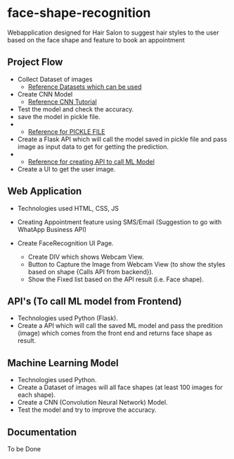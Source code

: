 # face-shape-recognition
Webapplication designed for Hair Salon to suggest hair styles to the user based on the face shape and feature to book an appointment



## Project Flow

- Collect Dataset of images
	- [Reference Datasets which can be used ](https://analyticsindiamag.com/10-face-datasets-to-start-facial-recognition-projects/#:~:text=%2010%20Face%20Datasets%20To%20Start%20Facial%20Recognition,by%20Google%20is%20a%20large-scale%20facial...%20More%20?msclkid=6127b717a78b11ec9537f8eaebc622ce)
- Create CNN Model
	- [Reference CNN Tutorial](https://www.tensorflow.org/tutorials/images/cnn?msclkid=f20b94fba78a11ec926ec6e0517dc44d)
- Test the model and check the accuracy.
- save the model in pickle file.
- 	- [Reference for PICKLE FILE](https://medium.com/@maziarizadi/pickle-your-model-in-python-2bbe7dba2bbb#:~:text=Python%20has%20provided%20the%20pickle%20library%20which%20makes,into%20your%20python%20code%20with%20load%20%28%29%20function.?msclkid=3388ce68a78b11ec96d93fb44f0eb638)
- Create a Flask API which will call the model saved in pickle file and pass image as input data to get for getting the prediction.
-	- [Reference for creating API to call ML Model](https://www.datacamp.com/community/tutorials/machine-learning-models-api-python?msclkid=322b44d5a79611ecab7580490e3be14e) 
- Create a UI to get the user image.

## Web Application

- Technologies used HTML, CSS, JS

- Creating Appointment feature using SMS/Email (Suggestion to go with WhatApp Business API)
- Create FaceRecognition UI Page.
    - Create DIV which shows Webcam View.
    - Button to Capture the Image from Webcam View (to show the styles based on shape {Calls API from backend}).
    - Show the Fixed list based on the API result (i.e. Face shape).

## API's (To call ML model from Frontend)

- Technologies used Python (Flask).
- Create a API which will call the saved ML model and pass the predition (image) which comes from the front end and returns face shape as result.

## Machine Learning Model
	
- Technologies used Python.
- Create a Dataset of images will all face shapes (at least 100 images for each shape).
- Create a CNN (Convolution Neural Network) Model.
- Test the model and try to improve the accuracy.

## Documentation

To be Done

